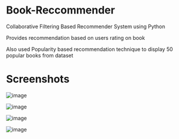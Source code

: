 # Book-Reccommender
Collaborative Filtering Based Recommender System using Python

Provides recommendation based on users rating on book

Also used Popularity based recommendation technique to display 50 popular books from dataset

# Screenshots

![image](https://github.com/geek-anish/Book-Reccommender/assets/51984675/8b911feb-f884-4aae-a59b-791ec3b1089d)

![image](https://github.com/geek-anish/Book-Reccommender/assets/51984675/c2e65af9-ce73-41bb-8984-03094e3fdbf9)

![image](https://github.com/geek-anish/Book-Reccommender/assets/51984675/f63edd9a-dff2-4c3b-a6fa-94216dac73e5)


![image](https://github.com/geek-anish/Book-Reccommender/assets/51984675/d32a7f66-fa32-4e60-8c0b-06c9962f65d5)

